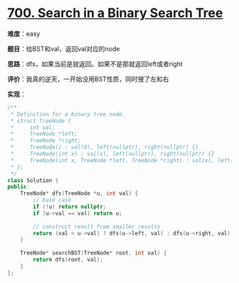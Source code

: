 # [700. Search in a Binary Search Tree](https://leetcode.com/problems/search-in-a-binary-search-tree/)

**难度**：easy

**题目**：给BST和val，返回val对应的node

**思路**：dfs，如果当前是就返回。如果不是那就返回left或者right

**评价**：我真的逆天，一开始没用BST性质，同时搜了左和右

**实现**：

```cpp
/**
 * Definition for a binary tree node.
 * struct TreeNode {
 *     int val;
 *     TreeNode *left;
 *     TreeNode *right;
 *     TreeNode() : val(0), left(nullptr), right(nullptr) {}
 *     TreeNode(int x) : val(x), left(nullptr), right(nullptr) {}
 *     TreeNode(int x, TreeNode *left, TreeNode *right) : val(x), left(left), right(right) {}
 * };
 */
class Solution {
public:
    TreeNode* dfs(TreeNode *u, int val) {
        // base case
        if (!u) return nullptr;
        if (u->val == val) return u;
        
        // construct result from smaller results
        return (val < u->val) ? dfs(u->left, val) : dfs(u->right, val);
    }
    
    TreeNode* searchBST(TreeNode* root, int val) {
        return dfs(root, val);
    }
};
```